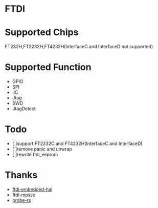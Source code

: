 # FTDI
# Supported Chips
FT232H,FT2232H,FT4232H(InterfaceC and InterfaceD not supported)
# Supported Function
- GPIO
- SPI
- IIC
- Jtag
- SWD
- JtagDetect
# Todo
- [ ]support FT2232C and FT4232H(InterfaceC and InterfaceD)
- [ ]remove panic and unwrap
- [ ]rewrite ftdi_eeprom
# Thanks
- [ftdi-embedded-hal](https://github.com/ftdi-rs/ftdi-embedded-hal)
- [ftdi-mpsse](https://github.com/ftdi-rs/ftdi-mpsse)
- [probe-rs](https://github.com/probe-rs/probe-rs/tree/master/probe-rs/src/probe/ftdi/ftdaye)
